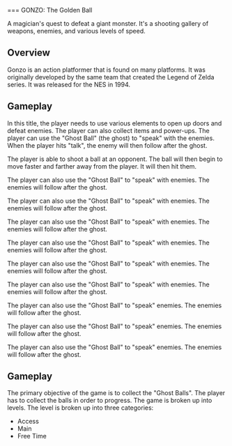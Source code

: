 
===
GONZO: The Golden Ball

A magician's quest to defeat a giant monster. It's a shooting gallery of weapons, enemies, and various levels of speed.

## Overview

Gonzo is an action platformer that is found on many platforms. It was originally developed by the same team that created the Legend of Zelda series. It was released for the NES in 1994.

## Gameplay

In this title, the player needs to use various elements to open up doors and defeat enemies. The player can also collect items and power-ups. The player can use the "Ghost Ball" (the ghost) to "speak" with the enemies. When the player hits "talk", the enemy will then follow after the ghost.

The player is able to shoot a ball at an opponent. The ball will then begin to move faster and farther away from the player. It will then hit them.

The player can also use the "Ghost Ball" to "speak" with enemies. The enemies will follow after the ghost.

The player can also use the "Ghost Ball" to "speak" with enemies. The enemies will follow after the ghost.

The player can also use the "Ghost Ball" to "speak" with enemies. The enemies will follow after the ghost.

The player can also use the "Ghost Ball" to "speak" with enemies. The enemies will follow after the ghost.

The player can also use the "Ghost Ball" to "speak" with enemies. The enemies will follow after the ghost.

The player can also use the "Ghost Ball" to "speak" with enemies. The enemies will follow after the ghost.

The player can also use the "Ghost Ball" to "speak" enemies. The enemies will follow after the ghost.

The player can also use the "Ghost Ball" to "speak" enemies. The enemies will follow after the ghost.

The player can also use the "Ghost Ball" to "speak" enemies. The enemies will follow after the ghost.

## Gameplay

The primary objective of the game is to collect the "Ghost Balls". The player has to collect the balls in order to progress. The game is broken up into levels. The level is broken up into three categories:

*   Access
*   Main
*   Free Time


